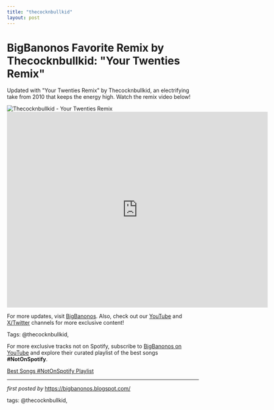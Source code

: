 ```yaml
---
title: "thecocknbullkid"
layout: post
---
```

<!-- Title of the Post -->
<h1 >BigBanonos Favorite Remix by Thecocknbullkid: "Your Twenties Remix"</h1> <!-- Introductory Text -->
<p >Updated with "Your Twenties Remix" by Thecocknbullkid, an electrifying take from 2010 that keeps the energy high. Watch the remix video below!</p> <!-- Featured Image -->
<div > <img src="https://i.discogs.com/jbvx9LlJrRwskUKNmISli-V7BxUQYwmmCaWtDBi2rgo/rs:fit/g:sm/q:90/h:600/w:600/czM6Ly9kaXNjb2dz/LWRhdGFiYXNlLWlt/YWdlcy9SLTI5MDY2/MTE5LTE3MDEzMzYz/NTgtMjI4OC5qcGVn.jpeg" alt="Thecocknbullkid - Your Twenties Remix" />
</div> <!-- YouTube Video Embed -->
<div > <iframe width="685" height="514" src="https://www.youtube.com/embed/iN3JbCYwMkw" title="CocknBullKid - CocknBullKid (your twenties remix)" frameborder="0" allow="accelerometer; autoplay; clipboard-write; encrypted-media; gyroscope; picture-in-picture; web-share" referrerpolicy="strict-origin-when-cross-origin" allowfullscreen></iframe>
</div> <!-- Footer Links -->
<div > <p>For more updates, visit <a href="https://bigbanonos.blogspot.com/" target="_blank">BigBanonos</a>. Also, check out our <a href="https://www.youtube.com/@BigBanonos" target="_blank">YouTube</a> and <a href="https://x.com/bigbanonos" target="_blank">X/Twitter</a> channels for more exclusive content!</p>
</div> <!-- Tags -->
<p >Tags: @thecocknbullkid,</p>


<!--Subscribe and Playlist Links-->
<div>
    <p>For more exclusive tracks not on Spotify, subscribe to <a href="https://www.youtube.com/@BigBanonos" target="_blank">BigBanonos on YouTube</a> and explore their curated playlist of the best songs <strong>#NotOnSpotify</strong>.</p>
    <p><a href="https://www.youtube.com/playlist?list=PLtuNtuTatqI0kFahUCbtbfenC_ET5O_tr" target="_blank">Best Songs #NotOnSpotify Playlist<br /></a></p></div>

<hr />

<p><em>first posted by</em> <a href="https://bigbanonos.blogspot.com/" rel="noopener" target="_new">https://bigbanonos.blogspot.com/</a></p>

<p>tags: @thecocknbullkid,</p>
